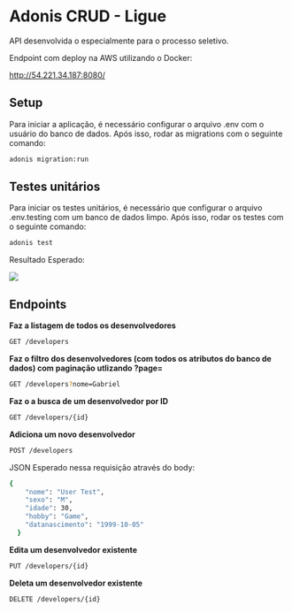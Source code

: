 # Adonis CRUD - Ligue

API desenvolvida o especialmente para o processo seletivo.

Endpoint com deploy na AWS utilizando o Docker:

http://54.221.34.187:8080/

## Setup

Para iniciar a aplicação, é necessário configurar o arquivo .env com o usuário do banco de dados. Após isso, rodar as migrations com o seguinte comando:

```bash
adonis migration:run
```

## Testes unitários

Para iniciar os testes unitários, é necessário que configurar o arquivo .env.testing com um banco de dados limpo. Após isso, rodar os testes com o seguinte comando:

```bash
adonis test
```

Resultado Esperado:

<img src="https://i.imgur.com/kHehPep.png" />

## Endpoints

<strong>Faz a listagem de todos os desenvolvedores</strong>
```bash
GET /developers
```

<strong>Faz o filtro dos desenvolvedores (com todos os atributos do banco de dados) com paginação utlizando ?page=</strong>
```bash
GET /developers?nome=Gabriel
```

<strong>Faz o a busca de um desenvolvedor por ID</strong>
```bash
GET /developers/{id}
```

<strong>Adiciona um novo desenvolvedor</strong>
```bash
POST /developers
```
JSON Esperado nessa requisição através do body:
```bash
{
    "nome": "User Test",
    "sexo": "M",
    "idade": 30,
    "hobby": "Game",
    "datanascimento": "1999-10-05"
  }
```

<strong>Edita um desenvolvedor existente</strong>
```bash
PUT /developers/{id}
```

<strong>Deleta um desenvolvedor existente</strong>
```bash
DELETE /developers/{id}
```
